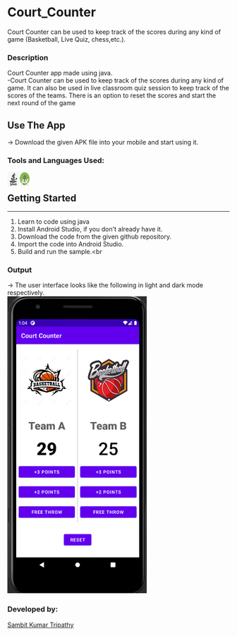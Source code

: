 # Court_Counter
Court Counter can be used to keep track of the scores during any kind of game (Basketball, Live Quiz, chess,etc.). 
### Description
Court Counter app made using java.<br>
-Court Counter can be used to keep track of the scores during any kind of game. It can also be used in live classroom quiz session to keep track of the scores of the teams. There is an option to reset the scores and start the next round of the game<br>

## Use The App
-> Download the given APK file into your mobile and start using it.

### Tools and Languages Used:
<img align="left" alt="java" width="26px" src="java.png" />
<img align="left" alt="android studio" width="26px" height="34px" src="android.png" />
<br>

## Getting Started
-----------------------
1. Learn to code using java<br>
2. Install Android Studio, if you don't already have it.<br>
3. Download the code from the given github repository.<br>
4. Import the code into Android Studio.<br>
5. Build and run the sample.<br


### Output
-> The user interface looks like the following in light and dark mode respectively.<br>
<img alt="output"  src="output.png" />

### Developed by:
<a href="https://github.com/sambit221">Sambit Kumar Tripathy</a>

